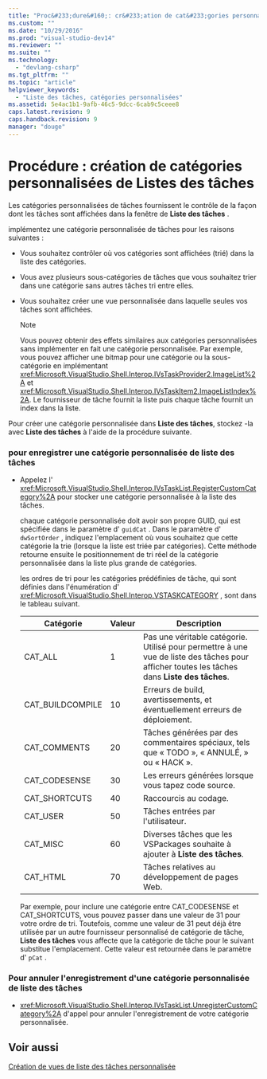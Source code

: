 ```yaml
---
title: "Proc&#233;dure&#160;: cr&#233;ation de cat&#233;gories personnalis&#233;es de Listes des t&#226;ches | Microsoft Docs"
ms.custom: ""
ms.date: "10/29/2016"
ms.prod: "visual-studio-dev14"
ms.reviewer: ""
ms.suite: ""
ms.technology: 
  - "devlang-csharp"
ms.tgt_pltfrm: ""
ms.topic: "article"
helpviewer_keywords: 
  - "Liste des tâches, catégories personnalisées"
ms.assetid: 5e4ac1b1-9afb-46c5-9dcc-6cab9c5ceee8
caps.latest.revision: 9
caps.handback.revision: 9
manager: "douge"
---
```

# Proc&#233;dure&#160;: cr&#233;ation de cat&#233;gories personnalis&#233;es de Listes des t&#226;ches
Les catégories personnalisées de tâches fournissent le contrôle de la façon dont les tâches sont affichées dans la fenêtre de **Liste des tâches** .  
  
 implémentez une catégorie personnalisée de tâches pour les raisons suivantes :  
  
-   Vous souhaitez contrôler où vos catégories sont affichées \(trié\) dans la liste des catégories.  
  
-   Vous avez plusieurs sous\-catégories de tâches que vous souhaitez trier dans une catégorie sans autres tâches tri entre elles.  
  
-   Vous souhaitez créer une vue personnalisée dans laquelle seules vos tâches sont affichées.  
  
    > [!NOTE]
    >  Vous pouvez obtenir des effets similaires aux catégories personnalisées sans implémenter en fait une catégorie personnalisée.  Par exemple, vous pouvez afficher une bitmap pour une catégorie ou la sous\-catégorie en implémentant <xref:Microsoft.VisualStudio.Shell.Interop.IVsTaskProvider2.ImageList%2A> et <xref:Microsoft.VisualStudio.Shell.Interop.IVsTaskItem2.ImageListIndex%2A>.  Le fournisseur de tâche fournit la liste puis chaque tâche fournit un index dans la liste.  
  
 Pour créer une catégorie personnalisée dans **Liste des tâches**, stockez \-la avec **Liste des tâches** à l'aide de la procédure suivante.  
  
### pour enregistrer une catégorie personnalisée de liste des tâches  
  
-   Appelez l' <xref:Microsoft.VisualStudio.Shell.Interop.IVsTaskList.RegisterCustomCategory%2A> pour stocker une catégorie personnalisée à la liste des tâches.  
  
     chaque catégorie personnalisée doit avoir son propre GUID, qui est spécifiée dans le paramètre d' `guidCat` .  Dans le paramètre d' `dwSortOrder` , indiquez l'emplacement où vous souhaitez que cette catégorie la trie \(lorsque la liste est triée par catégories\).  Cette méthode retourne ensuite le positionnement de tri réel de la catégorie personnalisée dans la liste plus grande de catégories.  
  
     les ordres de tri pour les catégories prédéfinies de tâche, qui sont définies dans l'énumération d' <xref:Microsoft.VisualStudio.Shell.Interop.VSTASKCATEGORY> , sont dans le tableau suivant.  
  
    |Catégorie|Valeur|Description|  
    |---------------|------------|-----------------|  
    |CAT\_ALL|1|Pas une véritable catégorie.  Utilisé pour permettre à une vue de liste des tâches pour afficher toutes les tâches dans **Liste des tâches**.|  
    |CAT\_BUILDCOMPILE|10|Erreurs de build, avertissements, et éventuellement erreurs de déploiement.|  
    |CAT\_COMMENTS|20|Tâches générées par des commentaires spéciaux, tels que « TODO », « ANNULÉ, » ou « HACK ».|  
    |CAT\_CODESENSE|30|Les erreurs générées lorsque vous tapez code source.|  
    |CAT\_SHORTCUTS|40|Raccourcis au codage.|  
    |CAT\_USER|50|Tâches entrées par l'utilisateur.|  
    |CAT\_MISC|60|Diverses tâches que les VSPackages souhaite à ajouter à **Liste des tâches**.|  
    |CAT\_HTML|70|Tâches relatives au développement de pages Web.|  
  
     Par exemple, pour inclure une catégorie entre CAT\_CODESENSE et CAT\_SHORTCUTS, vous pouvez passer dans une valeur de 31 pour votre ordre de tri.  Toutefois, comme une valeur de 31 peut déjà être utilisée par un autre fournisseur personnalisé de catégorie de tâche, **Liste des tâches** vous affecte que la catégorie de tâche pour le suivant substitue l'emplacement.  Cette valeur est retournée dans le paramètre d' `pCat` .  
  
### Pour annuler l'enregistrement d'une catégorie personnalisée de liste des tâches  
  
-   <xref:Microsoft.VisualStudio.Shell.Interop.IVsTaskList.UnregisterCustomCategory%2A> d'appel pour annuler l'enregistrement de votre catégorie personnalisée.  
  
## Voir aussi  
 [Création de vues de liste des tâches personnalisée](../misc/creating-custom-task-list-views.md)